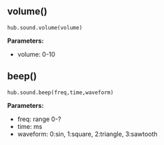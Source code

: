 
## volume()

```
hub.sound.volume(volume)
```

__Parameters:__

*  volume: 0-10

## beep()

```
hub.sound.beep(freq,time,waveform)
```

__Parameters:__

*  freq: range 0-?
*  time: ms
*  waveform: 0:sin, 1:square, 2:triangle, 3:sawtooth